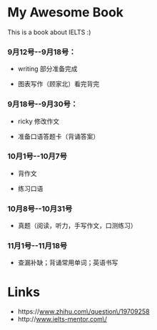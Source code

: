 # My Awesome Book

This is a book about IELTS :\)

### 9月12号--9月18号：

* writing 部分准备完成

* 图表写作（顾家北）看完背完


### 9月18号--9月30号：

* ricky 修改作文

* 准备口语答题卡（背诵答案）


### 10月1号--10月7号

* 背作文

* 练习口语


### 10月8号--10月31号

* 真题（阅读，听力，手写作文，口测练习）

### 11月1号--11月18号

* 查漏补缺；背诵常用单词；英语书写

# Links

* https:\/\/www.zhihu.com\/question\/19709258
* http:\/\/www.ielts-mentor.com\/


